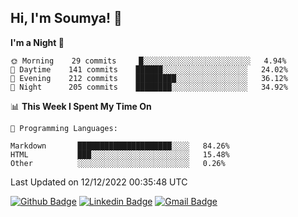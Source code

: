 ## Hi, I'm Soumya! 👋

<!--START_SECTION:waka-->
**I'm a Night 🦉** 

```text
🌞 Morning    29 commits     █░░░░░░░░░░░░░░░░░░░░░░░░   4.94% 
🌆 Daytime    141 commits    ██████░░░░░░░░░░░░░░░░░░░   24.02% 
🌃 Evening    212 commits    █████████░░░░░░░░░░░░░░░░   36.12% 
🌙 Night      205 commits    ████████░░░░░░░░░░░░░░░░░   34.92%

```


📊 **This Week I Spent My Time On** 

```text
💬 Programming Languages: 

Markdown       █████████████████████░░░░   84.26% 
HTML           ███░░░░░░░░░░░░░░░░░░░░░░   15.48% 
Other          ░░░░░░░░░░░░░░░░░░░░░░░░░   0.26%
```


 Last Updated on 12/12/2022 00:35:48 UTC
<!--END_SECTION:waka-->

[![Github Badge](https://img.shields.io/badge/-rubyruins-grey?style=for-the-badge&logo=github&logoColor=white&link=https://github.com/rubyruins/)](https://www.github.com/rubyruins/) 
[![Linkedin Badge](https://img.shields.io/badge/-Soumya%20Parekh-0072b1?style=for-the-badge&logo=Linkedin&logoColor=white&link=https://www.linkedin.com/in/Soumya-Parekh/)](https://www.linkedin.com/in/Soumya-Parekh/) 
[![Gmail Badge](https://img.shields.io/badge/-soumyaparekh.me@gmail.com-c14438?style=for-the-badge&logo=Gmail&logoColor=white&link=mailto:soumyaparekh.me@gmail.com)](mailto:soumyaparekh.me@gmail.com) 
